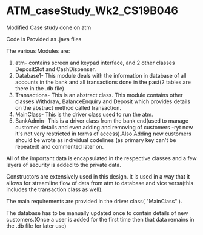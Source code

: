 # ATM_caseStudy_Wk2_CS19B046
Modified Case study done on atm

Code is Provided as .java files

The various Modules are:

1) atm- contains screen and keypad interface, and 2 other classes DepositSlot and CashDispenser.
3) Database1- This module deals with the information in database of all accounts in the bank and all transactions done in the past(2 tables are there in the .db file)
4) Transactions- This is an abstract class. This module contains other classes Withdraw, BalanceEnquiry and Deposit which provides details on the abstract method called    transaction.
5) MainClass- This is the driver class used to run the atm.
6) BankAdmin- This is a driver class from the bank end(used to manage customer details and even adding and removing of customers -ryt now it's not very restricted in terms of access).Also Adding new customers should be wrote as individual codelines (as primary key can't be repeated) and commented later on.

All of the important data is encapsulated in the respective classes and a few layers of security is added to the private data.

Constructors are extensively used in this design. It is used in a way that it allows for streamline flow of data from atm to database and vice versa(this includes the transaction class as well).

The main requirements are provided in the driver class( "MainClass" ).

The database has to be manually updated once to contain details of new customers.(Once a user is added for the first time then that data remains in the .db file for later use)
